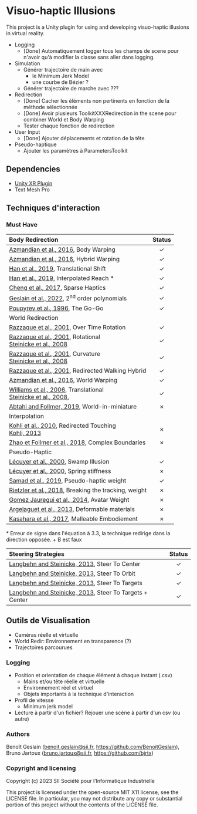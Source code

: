 # Visuo-haptic Illusions

This project is a Unity plugin for using and developing visuo-haptic illusions in virtual reality.

- Logging
	- [Done] Automatiquement logger tous les champs de scene pour n'avoir qu'à modifier la classe sans aller dans logging.
- Simulation
	- Générer trajectoire de main avec
		- le Minimum Jerk Model
		- une courbe de Bézier ?
	- Générer trajectoire de marche avec ???
- Redirection
	- [Done] Cacher les éléments non pertinents en fonction de la méthode sélectionnée
	- [Done] Avoir plusieurs ToolkitXXXRedirection in the scene pour combiner World et Body Warping
	- Tester chaque fonction de redirection
- User Input
	- [Done] Ajouter déplacements et rotation de la tête
- Pseudo-haptique
	- Ajouter les paramètres à ParametersToolkit

## Dependencies

- [Unity XR Plugin](https://github.com/ValveSoftware/unity-xr-plugin)
- Text Mesh Pro

## Techniques d'interaction

### Must Have

| Body Redirection  | Status   |
|:-------------- | :--------------: |
| [Azmandian et al., 2016](https://doi.org/10.1145/2858036.2858226), Body Warping    | &check; |
| [Azmandian et al., 2016](https://doi.org/10.1145/2858036.2858226), Hybrid Warping    | &check; |
| [Han et al., 2019](http://ieeexplore.ieee.org/document/8260974/), Translational Shift    | &check; |
| [Han et al., 2019](http://ieeexplore.ieee.org/document/8260974/), Interpolated Reach *    | &check; |
| [Cheng et al., 2017](http://doi.acm.org/10.1145/3025453.3025753), Sparse Haptics   | &check;   |
| [Geslain et al., 2022](https://doi.org/10.1145/3531073.3531100), 2<sup>nd</sup> order polynomials   | &check;   |
| [Poupyrev et al., 1996](https://dl.acm.org/doi/10.1145/237091.237102), The Go-Go   | &check;   |
| World Redirection   |     |
| [Razzaque et al., 2001](http://dx.doi.org/10.2312/egs.20011036), Over Time Rotation    | &check;   |
| [Razzaque et al., 2001](https://diglib.eg.org:443/xmlui/handle/10.2312/egs20011036), Rotational <br />[Steinicke et al., 2008](http://ieeexplore.ieee.org/document/4741303/)    | &check;   |
| [Razzaque et al., 2001](https://diglib.eg.org:443/xmlui/handle/10.2312/egs20011036), Curvature <br />[Steinicke et al., 2008](http://ieeexplore.ieee.org/document/4741303/)    | &check;   |
| [Razzaque et al., 2001](https://diglib.eg.org:443/xmlui/handle/10.2312/egs20011036), Redirected Walking Hybrid    | &check;   |
| [Azmandian et al., 2016](https://doi.org/10.1145/2858036.2858226), World Warping    | &check; |
| [Williams et al., 2006](https://dl.acm.org/doi/10.1145/1140491.1140495), Translational <br />[Steinicke et al., 2008](http://ieeexplore.ieee.org/document/4741303/),    | &check;   |
| [Abtahi and Follmer, 2019](https://dl.acm.org/doi/10.1145/3290605.3300752), World-in-miniature   | &cross;   |
| Interpolation   |     |
| [Kohli et al., 2010](https://doi.org/10.1109/3DUI.2010.5444703), Redirected Touching<br />[Kohli, 2013](https://doi.org/10.17615/34cy-pt44)   | &cross;   |
| [Zhao et Follmer et al., 2018](https://dl.acm.org/doi/10.1145/3173574.3174118), Complex Boundaries   | &cross;   |
| Pseudo-Haptic   |     |
| [Lécuyer et al., 2000](https://doi.org/10.1109/VR.2000.840369), Swamp Illusion   | &check;   |
| [Lécuyer et al., 2000](https://doi.org/10.1109/VR.2000.840369), Spring stiffness   | &cross;   |
| [Samad et al., 2019](https://dl.acm.org/doi/10.1145/3290605.3300550), Pseudo-haptic weight   | &check;   |
| [Rietzler et al., 2018](https://dl.acm.org/doi/10.1145/3173574.3173702), Breaking the tracking, weight   | &cross;   |
| [Gomez Jauregui et al., 2014](http://ieeexplore.ieee.org/document/6777424/), Avatar Weight   | &cross;   |
| [Argelaguet et al., 2013](https://doi.org/10.1145/2501599), Deformable materials   | &cross;   |
| [Kasahara et al., 2017](http://doi.acm.org/10.1145/3025453.3025962), Malleable Embodiement   | &cross;   |

\* Erreur de signe dans l'équation à 3.3, la technique redirige dans la direction opposée. + B est faux

| Steering Strategies  | Status   |
|:-------------- | :--------------: |
| [Langbehn and Steinicke, 2013](https://link.springer.com/referenceworkentry/10.1007/978-3-319-08234-9_253-1), Steer To Center    | &check; |
| [Langbehn and Steinicke, 2013](https://link.springer.com/referenceworkentry/10.1007/978-3-319-08234-9_253-1), Steer To Orbit    | &check; |
| [Langbehn and Steinicke, 2013](https://link.springer.com/referenceworkentry/10.1007/978-3-319-08234-9_253-1), Steer To Targets    | &check; |
| [Langbehn and Steinicke, 2013](https://link.springer.com/referenceworkentry/10.1007/978-3-319-08234-9_253-1), Steer To Targets + Center    | &check; |

## Outils de Visualisation

- Caméras réelle et virtuelle
- World Redir: Environnement en transparence (?)
- Trajectoires parcourues

### Logging
- Position et orientation de chaque élément à chaque instant (.csv)
	- Mains et/ou tête réelle et virtuelle
	- Environnement réel et virtuel
	- Objets importants à la technique d'interaction
- Profil de vitesse
	- Minimum jerk model
- Lecture à partir d'un fichier? Rejouer une scène à partir d'un csv (ou autre)


### Authors
Benoît Geslain (benoit.geslain@sii.fr, https://github.com/BenoitGeslain), Bruno Jartoux (bruno.jartoux@sii.fr, https://github.com/bjrtx)

### Copyright and licensing
Copyright (c) 2023 SII Société pour l’Informatique Industrielle


This project is licensed under the open-source MIT X11 license, see the LICENSE file.
In particular, you may not distribute any copy or substantial portion of this project
without the contents of the LICENSE file.
